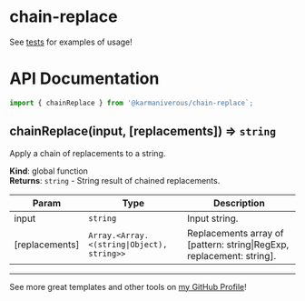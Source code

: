 # chain-replace

See [tests](/src/export/chainReplace/chainReplace.test.mjs) for examples of
usage!

# API Documentation

```js
import { chainReplace } from '@karmaniverous/chain-replace`;
```

<a name="chainReplace"></a>

## chainReplace(input, [replacements]) ⇒ <code>string</code>
Apply a chain of replacements to a string.

**Kind**: global function  
**Returns**: <code>string</code> - String result of chained replacements.  

| Param | Type | Description |
| --- | --- | --- |
| input | <code>string</code> | Input string. |
| [replacements] | <code>Array.&lt;Array.&lt;(string\|Object), string&gt;&gt;</code> | Replacements array of [pattern: string\|RegExp, replacement: string]. |


---

See more great templates and other tools on
[my GitHub Profile](https://github.com/karmaniverous)!
